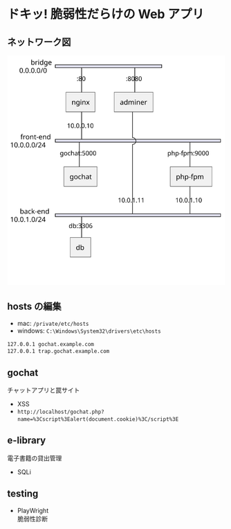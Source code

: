 # ドキッ! 脆弱性だらけの Web アプリ

## ネットワーク図

![network](diagrams/network/network.svg)

## hosts の編集

- mac: `/private/etc/hosts`
- windows: `C:\Windows\System32\drivers\etc\hosts`

```
127.0.0.1 gochat.example.com
127.0.0.1 trap.gochat.example.com
```

## gochat

チャットアプリと罠サイト

- XSS
- `http://localhost/gochat.php?name=%3Cscript%3Ealert(document.cookie)%3C/script%3E`

## e-library

電子書籍の貸出管理

- SQLi

## testing

- PlayWright  
  脆弱性診断
